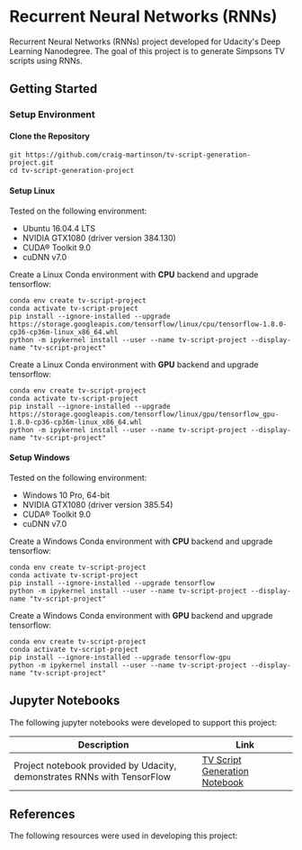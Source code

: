 # Recurrent Neural Networks (RNNs)

Recurrent Neural Networks (RNNs) project developed for Udacity's Deep Learning Nanodegree. The goal of this project is to generate Simpsons TV scripts using RNNs.

## Getting Started

### Setup Environment

#### Clone the Repository

``` batch
git https://github.com/craig-martinson/tv-script-generation-project.git
cd tv-script-generation-project
```

#### Setup Linux

Tested on the following environment:

- Ubuntu 16.04.4 LTS
- NVIDIA GTX1080 (driver version 384.130)
- CUDA® Toolkit 9.0
- cuDNN v7.0

Create a Linux Conda environment with **CPU** backend and upgrade tensorflow:

``` batch
conda env create tv-script-project
conda activate tv-script-project
pip install --ignore-installed --upgrade https://storage.googleapis.com/tensorflow/linux/cpu/tensorflow-1.8.0-cp36-cp36m-linux_x86_64.whl
python -m ipykernel install --user --name tv-script-project --display-name "tv-script-project"
 ```

Create a Linux Conda environment with **GPU** backend and upgrade tensorflow:

``` batch
conda env create tv-script-project
conda activate tv-script-project
pip install --ignore-installed --upgrade https://storage.googleapis.com/tensorflow/linux/gpu/tensorflow_gpu-1.8.0-cp36-cp36m-linux_x86_64.whl
python -m ipykernel install --user --name tv-script-project --display-name "tv-script-project"
```

#### Setup Windows

Tested on the following environment:

- Windows 10 Pro, 64-bit
- NVIDIA GTX1080 (driver version 385.54)
- CUDA® Toolkit 9.0
- cuDNN v7.0

Create a Windows Conda environment with **CPU** backend and upgrade tensorflow:

``` batch
conda env create tv-script-project
conda activate tv-script-project
pip install --ignore-installed --upgrade tensorflow
python -m ipykernel install --user --name tv-script-project --display-name "tv-script-project"
 ```

Create a Windows Conda environment with **GPU** backend and upgrade tensorflow:

``` batch
conda env create tv-script-project
conda activate tv-script-project
pip install --ignore-installed --upgrade tensorflow-gpu
python -m ipykernel install --user --name tv-script-project --display-name "tv-script-project"
```

## Jupyter Notebooks

The following jupyter notebooks were developed to support this project:

Description | Link
--- | ---
Project notebook provided by Udacity, demonstrates RNNs with TensorFlow | [TV Script Generation Notebook](./dlnd_tv_script_generation.ipynb)

## References

The following resources were used in developing this project: 

